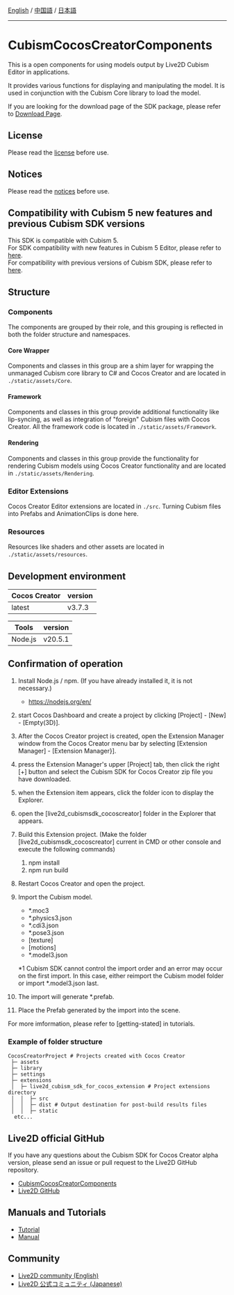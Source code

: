 [English](README.md) / [中国語](README.cn.md) / [日本語](README.ja.md)

---

# CubismCocosCreatorComponents

This is a open components for using models output by Live2D Cubism Editor in applications.

It provides various functions for displaying and manipulating the model.
It is used in conjunction with the Cubism Core library to load the model.

If you are looking for the download page of the SDK package, please refer to [Download Page](https://www.live2d.com/en/download/cubism-sdk/download-cocoscreator/).

## License

Please read the [license](LICENSE.md) before use.

## Notices

Please read the [notices](NOTICE.md) before use.

## Compatibility with Cubism 5 new features and previous Cubism SDK versions

This SDK is compatible with Cubism 5.  
For SDK compatibility with new features in Cubism 5 Editor, please refer to [here](https://docs.live2d.com/en/cubism-sdk-manual/cubism-5-new-functions/).  
For compatibility with previous versions of Cubism SDK, please refer to [here](https://docs.live2d.com/en/cubism-sdk-manual/compatibility-with-cubism-5/).


## Structure

### Components

The components are grouped by their role, and this grouping is reflected in both the folder structure and namespaces.

#### Core Wrapper

Components and classes in this group are a shim layer for wrapping the unmanaged Cubism core library to C# and Cocos Creator and are located in `./static/assets/Core`.

#### Framework

Components and classes in this group provide additional functionality like lip-syncing, as well as integration of "foreign" Cubism files with Cocos Creator. All the framework code is located in `./static/assets/Framework`.

#### Rendering

Components and classes in this group provide the functionality for rendering Cubism models using Cocos Creator functionality and are located in `./static/assets/Rendering`.

### Editor Extensions

Cocos Creator Editor extensions are located in `./src`.
Turning Cubism files into Prefabs and AnimationClips is done here.

### Resources

Resources like shaders and other assets are located in `./static/assets/resources`.

## Development environment

| Cocos Creator | version |
| --- | --- |
| latest | v3.7.3 |

| Tools | version |
| --- | --- |
| Node.js | v20.5.1 |


## Confirmation of operation

1. Install Node.js / npm. (If you have already installed it, it is not necessary.)

   - https://nodejs.org/en/

2. start Cocos Dashboard and create a project by clicking \[Project\] - \[New\] - \[Empty(3D)\].
3. After the Cocos Creator project is created, open the Extension Manager window from the Cocos Creator menu bar by selecting \[Extension Manager] - \[Extension Manager}\].
4. press the Extension Manager's upper \[Project\] tab, then click the right \[+\] button and select the Cubism SDK for Cocos Creator zip file you have downloaded.
5. when the Extension item appears, click the folder icon to display the Explorer.
6. open the \[live2d_cubismsdk_cocoscreator\] folder in the Explorer that appears.
7. Build this Extension project. (Make the folder \[live2d_cubismsdk_cocoscreator\] current in CMD or other console and execute the following commands)

   1. npm install
   2. npm run build

8. Restart Cocos Creator and open the project.
9. Import the Cubism model.

   - \*.moc3
   - \*.physics3.json
   - \*.cdi3.json
   - \*.pose3.json
   - [texture]
   - [motions]
   - \*.model3.json

   \*1 Cubism SDK cannot control the import order and an error may occur on the first import. In this case, either reimport the Cubism model folder or import \*.model3.json last.

10. The import will generate \*.prefab.
11. Place the Prefab generated by the import into the scene.

For more imformation, please refer to \[getting-stated\] in tutorials.

### Example of folder structure

```
CocosCreatorProject # Projects created with Cocos Creator
 ├─ assets
 ├─ library
 ├─ settings
 ├─ extensions
 │  ├─ live2d_cubism_sdk_for_cocos_extension # Project extensions directory
 │  │  ├─ src
 │  │  ├─ dist # Output destination for post-build results files
 │  │  ├─ static
  etc...
```

## Live2D official GitHub
If you have any questions about the Cubism SDK for Cocos Creator alpha version, please send an issue or pull request to the Live2D GitHub repository.
- [CubismCocosCreatorComponents](https://github.com/Live2D/CubismCocosCreatorComponents)
- [Live2D GitHub](https://github.com/Live2D)

## Manuals and Tutorials
- [Tutorial](https://docs.live2d.com/en/cubism-sdk-tutorials/top/)
- [Manual](https://docs.live2d.com/en/cubism-sdk-manual/top/)

## Community
- [Live2D community (English)](https://community.live2d.com/)
- [Live2D 公式コミュニティ (Japanese)](https://creatorsforum.live2d.com/)
